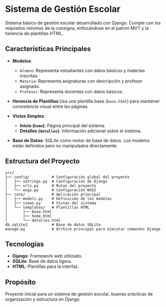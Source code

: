 
# Sistema de Gestión Escolar

Sistema básico de gestión escolar desarrollado con Django. Cumple con los requisitos mínimos de la consigna, enfocándose en el patrón MVT y la herencia de plantillas HTML.

## Características Principales

- **Modelos**:

  - `Alumno`: Representa estudiantes con datos básicos y materias inscritas.
  - `Materia`: Representa asignaturas con descripción y profesor asignado.
  - `Profesor`: Representa docentes con datos básicos.
- **Herencia de Plantillas**:Usa una plantilla base (`base.html`) para mantener consistencia visual entre las páginas.
- **Vistas Simples**:

  - **Inicio (`home`)**: Página principal del sistema.
  - **Detalles (`detalles`)**: Información adicional sobre el sistema.
- **Base de Datos**:
  SQLite como motor de base de datos. Los modelos están definidos pero no manipulados directamente.

## Estructura del Proyecto

```
src/
├── config/          # Configuración global del proyecto
│   ├── settings.py  # Configuración de Django
│   ├── urls.py      # Rutas del proyecto
│   └── wsgi.py      # Configuración WSGI
├── core/            # Aplicación principal
│   ├── models.py    # Definición de los modelos
│   ├── views.py     # Vistas del sistema
│   └── templates/   # Plantillas HTML
│       ├── base.html
│       ├── home.html
│       └── detalles.html
db.sqlite3           # Base de datos SQLite
manage.py            # Archivo principal para ejecutar comandos Django
```


## Tecnologías

- **Django**: Framework web utilizado.
- **SQLite**: Base de datos ligera.
- **HTML**: Plantillas para la interfaz.

## Propósito

Proyecto inicial para un sistema de gestión escolar, buenas prácticas de organización y estructura en Django.
